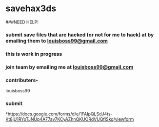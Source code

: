 # savehax3ds
###NEED HELP!
### submit save files that are hacked (or not for me to hack) at by emailing them to louisboss99@gmail.com
###   this is work in progress
### join team by emailing me at  louisboss99@gmail.com
### contributers-
 louisboss99
### submit
*https://docs.google.com/forms/d/e/1FAIpQLSdJ4ts-Kt8jU1RYoTJNUp4A77av7KCyAZhnQKUORdVUQfISkg/viewform
